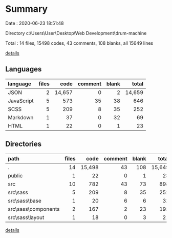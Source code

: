 # Summary

Date : 2020-06-23 18:51:48

Directory c:\Users\User\Desktop\Web Development\drum-machine

Total : 14 files,  15498 codes, 43 comments, 108 blanks, all 15649 lines

[details](details.md)

## Languages
| language | files | code | comment | blank | total |
| :--- | ---: | ---: | ---: | ---: | ---: |
| JSON | 2 | 14,657 | 0 | 2 | 14,659 |
| JavaScript | 5 | 573 | 35 | 38 | 646 |
| SCSS | 5 | 209 | 8 | 35 | 252 |
| Markdown | 1 | 37 | 0 | 32 | 69 |
| HTML | 1 | 22 | 0 | 1 | 23 |

## Directories
| path | files | code | comment | blank | total |
| :--- | ---: | ---: | ---: | ---: | ---: |
| . | 14 | 15,498 | 43 | 108 | 15,649 |
| public | 1 | 22 | 0 | 1 | 23 |
| src | 10 | 782 | 43 | 73 | 898 |
| src\sass | 5 | 209 | 8 | 35 | 252 |
| src\sass\base | 1 | 20 | 6 | 6 | 32 |
| src\sass\components | 2 | 167 | 2 | 23 | 192 |
| src\sass\layout | 1 | 18 | 0 | 3 | 21 |

[details](details.md)